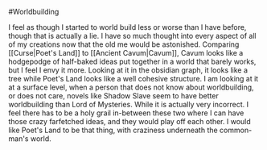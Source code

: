 #Worldbuilding 

I feel as though I started to world build less or worse than I have before, though that is actually a lie. I have so much thought into every aspect of all of my creations now that the old me would be astonished. Comparing [[Curse|Poet's Land]] to [[Ancient Cavum|Cavum]], Cavum looks like a hodgepodge of half-baked ideas put together in a world that barely works, but I feel I envy it more. Looking at it in the obsidian graph, it looks like a tree while Poet's Land looks like a well cohesive structure. I am looking at it at a surface level, when a person that does not know about worldbuilding, or does not care, novels like Shadow Slave seem to have better worldbuilding than Lord of Mysteries. While it is actually very incorrect. I feel there has to be a holy grail in-between these two where I can have those crazy farfetched ideas, and they would play off each other. I would like Poet's Land to be that thing, with craziness underneath the common-man's world. 